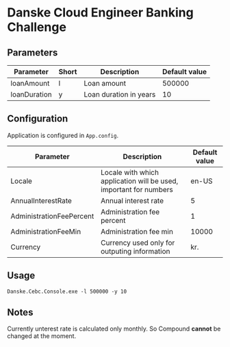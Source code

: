 # Danske Cloud Engineer Banking Challenge

## Parameters

| Parameter   | Short | Description | Default value|
| ----------- | ----------- | ----------- | ----------- | 
| loanAmount  | l | Loan amount | 500000 |
| loanDuration   | y | Loan duration in years | 10 | 

## Configuration

Application is configured in `App.config`.

| Parameter   | Description | Default value|
| ----------- | ----------- | ----------- | 
| Locale  | Locale with which application will be used, important for numbers | en-US |
| AnnualInterestRate   | Annual interest rate | 5 | 
| AdministrationFeePercent   | Administration fee percent | 1 | 
| AdministrationFeeMin   | Administration fee min | 10000 | 
| Currency   | Currency used only for outputing information | kr. | 

## Usage

```Danske.Cebc.Console.exe -l 500000 -y 10```

## Notes 

Currently unterest rate is calculated only monthly. So Compound **cannot** be changed at the moment.
